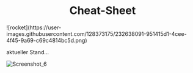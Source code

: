 <h1 align="center">Cheat-Sheet</h1>![rocket](https://user-images.githubusercontent.com/128373175/232638091-951415d1-4cee-4f45-9a69-c69c4814bc5d.png)

 aktueller Stand...


![Screenshot_6](https://user-images.githubusercontent.com/128373175/232635641-820f9e87-a66e-4e99-909b-924dfc195c43.png)



